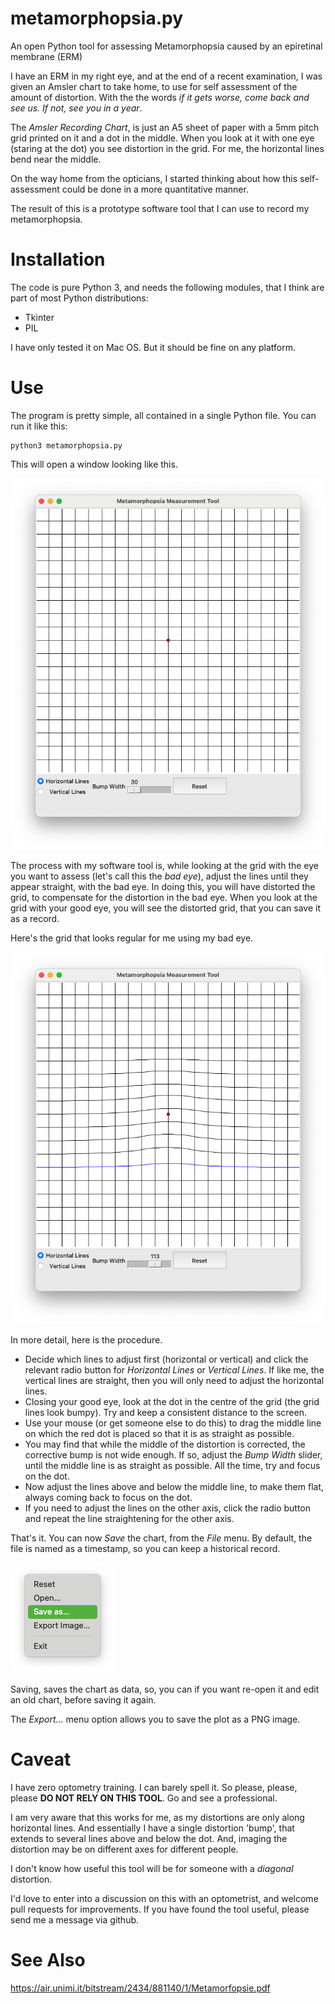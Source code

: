 # metamorphopsia.py

An open Python tool for assessing Metamorphopsia caused by an epiretinal membrane (ERM)

I have an ERM in my right eye, and at the end of a recent examination, I was given an Amsler chart to take home, to use for self assessment of the amount of distortion. With the the words *if it gets worse, come back and see us. If not, see you in a year*.

The *Amsler Recording Chart*, is just an A5 sheet of paper with a 5mm pitch grid printed on it and a dot in the middle. When you look at it with one eye (staring at the dot) you see distortion in the grid. For me, the horizontal lines bend near the middle.

On the way home from the opticians, I started thinking about how this self-assessment could be done in a more quantitative manner.

The result of this is a prototype software tool that I can use to record my metamorphopsia. 

# Installation

The code is pure Python 3, and needs the following modules, that I think are part of most Python distributions:

* Tkinter
* PIL

I have only tested it on Mac OS. But it should be fine on any platform.

# Use

The program is pretty simple, all contained in a single Python file. You can run it like this:

```
python3 metamorphopsia.py
```

This will open a window looking like this.

![The undistorted grid](figs/fig1.png)

The process with my software tool is, while looking at the grid with the eye you want to assess (let's call this the *bad eye*), adjust the lines until they appear straight, with the bad eye. In doing this, you will have distorted the grid, to compensate for the distortion in the bad eye. When you look at the grid with your good eye, you will see the distorted grid, that you can save it as a record.

Here's the grid that looks regular for me using my bad eye.

![Simon's right eye distortion](figs/fig2.png)

In more detail, here is the procedure.
* Decide which lines to adjust first (horizontal or vertical) and click the relevant radio button for *Horizontal Lines* or *Vertical Lines*. If like me, the vertical lines are straight, then you will only need to adjust the horizontal lines.
* Closing your good eye, look at the dot in the centre of the grid (the grid lines look bumpy). Try and keep a consistent distance to the screen.
* Use your mouse (or get someone else to do this) to drag the middle line on which the red dot is placed so that it is as straight as possible.
* You may find that while the middle of the distortion is corrected, the corrective bump is not wide enough. If so, adjust the *Bump Width* slider, until the middle line is as straight as possible. All the time, try and focus on the dot.
* Now adjust the lines above and below the middle line, to make them flat, always coming back to focus on the dot.
* If you need to adjust the lines on the other axis, click the radio button and repeat the line straightening for the other axis.

That's it. You can now *Save* the chart, from the *File* menu. By default, the file is named as a timestamp, so you can keep a historical record.

![Menu](figs/fig3.png)

Saving, saves the chart as data, so, you can if you want re-open it and edit an old chart, before saving it again. 

The *Export...* menu option allows you to save the plot as a PNG image.

# Caveat

I have zero optometry training. I can barely spell it. So please, please, please **DO NOT RELY ON THIS TOOL**. Go and see a professional.

I am very aware that this works for me, as my distortions are only along horizontal lines. And essentially I have a single distortion 'bump', that extends to several lines above and below the dot. And, imaging the distortion may be on different axes for different people.

I don't know how useful this tool will be for someone with a *diagonal* distortion.

I'd love to enter into a discussion on this with an optometrist, and welcome pull requests for improvements. If you have found the tool useful, please send me a message via github.

# See Also

https://air.unimi.it/bitstream/2434/881140/1/Metamorfopsie.pdf